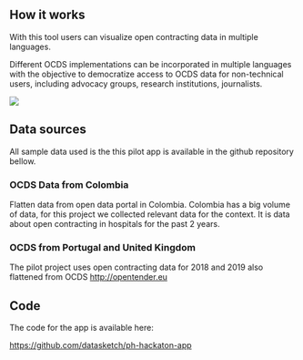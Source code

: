 ## How it works

With this tool users can visualize open contracting data in multiple languages.

Different OCDS implementations can be incorporated in multiple languages with the objective to democratize access to OCDS data for non-technical users, including advocacy groups, research institutions, journalists.

![](https://res.cloudinary.com/randommonkey/image/upload/v1599065200/datasketch/web/apps/gg6qgqpdo4hubylhie5w.gif)

 
## Data sources

All sample data used is the this pilot app is available in the github repository bellow.

### OCDS Data from Colombia

Flatten data from open data portal in Colombia. Colombia has a big volume of data, for this project we collected relevant data for the context. It is data about open contracting in hospitals for the past 2 years.

### OCDS from Portugal and United Kingdom

The pilot project uses open contracting data for 2018 and 2019 also flattened from OCDS http://opentender.eu 


## Code

The code for the app is available here:

https://github.com/datasketch/ph-hackaton-app

